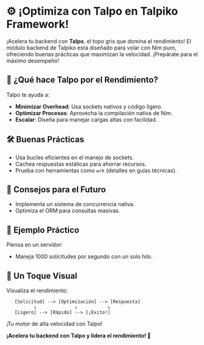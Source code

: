 # ⚙️ ¡Optimiza con Talpo en Talpiko Framework!

¡Acelera tu backend con **Talpo**, el topo gris que domina el rendimiento! El módulo backend de Talpiko está diseñado para volar con Nim puro, ofreciendo buenas prácticas que maximizan la velocidad. ¡Prepárate para el máximo desempeño!

## 🚀 ¿Qué hace Talpo por el Rendimiento?
Talpo te ayuda a:
- **Minimizar Overhead**: Usa sockets nativos y código ligero.
- **Optimizar Procesos**: Aprovecha la compilación nativa de Nim.
- **Escalar**: Diseña para manejar cargas altas con facilidad.

## 🛠️ Buenas Prácticas
- Usa bucles eficientes en el manejo de sockets.
- Cachea respuestas estáticas para ahorrar recursos.
- Prueba con herramientas como `wrk` (detalles en guías técnicas).

## 🌱 Consejos para el Futuro
- Implementa un sistema de concurrencia nativa.
- Optimiza el ORM para consultas masivas.

## 🎉 Ejemplo Práctico
Piensa en un servidor:
- Maneja 1000 solicitudes por segundo con un solo hilo.

## 🎨 Un Toque Visual
Visualiza el rendimiento:
```
   [Solicitud] --> [Optimización] --> [Respuesta]
          ↓              ↓           ↓
   [Ligero] --> [Rápido] --> [¡Éxito!]
```
¡Tu motor de alta velocidad con Talpo!

**¡Acelera tu backend con Talpo y lidera el rendimiento! 🐾**